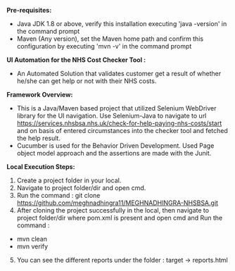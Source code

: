 ****Pre-requisites:****
- Java JDK 1.8 or above, verify this installation executing 'java -version' in the command prompt
- Maven (Any version), set the Maven home path and confirm this configuration by executing 'mvn -v' in the command prompt

****UI Automation for the NHS Cost Checker Tool :****
- An Automated Solution that validates customer get a result of whether he/she can get help or not with their NHS costs.

****Framework Overview:****
- This is a Java/Maven based project that utilized Selenium WebDriver library for the UI navigation. Use Selenium-Java to navigate to url https://services.nhsbsa.nhs.uk/check-for-help-paying-nhs-costs/start and on basis of entered circumstances into the checker tool and fetched the help result.
- Cucumber is used for the Behavior Driven Development. Used Page object model approach and the assertions are made with the Junit.

****Local Execution Steps:****
1. Create a project folder in your local.
2. Navigate to project folder/dir and open cmd.
3. Run the command : git clone https://github.com/meghnadhingra11/MEGHNADHINGRA-NHSBSA.git 
4. After cloning the project successfully in the local, then navigate to project folder/dir where pom.xml is present and open cmd and Run the command :
- mvn clean
- mvn verify
5. You can see the different reports under the folder :
target -> reports.html
